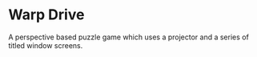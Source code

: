 # Warp Drive

A perspective based puzzle game which uses a projector and a series of titled window screens.
